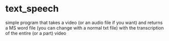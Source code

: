 # text_speech
simple program that takes a video (or an audio file if you want) and returns a MS word file (you can change with a normal txt file) with the transcription of the entire (or a part) video
